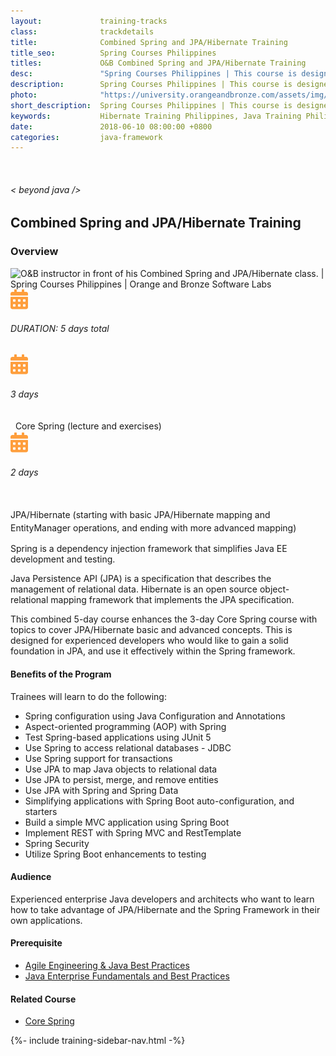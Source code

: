 ```yaml
---
layout:             training-tracks
class:              trackdetails
title:              Combined Spring and JPA/Hibernate Training
title_seo:          Spring Courses Philippines
titles:             O&B Combined Spring and JPA/Hibernate Training
desc:               "Spring Courses Philippines | This course is designed for experienced developers who would like to gain more depth on Spring and building loosely-coupled and testable applications, as well as aspect oriented programming."
description:        Spring Courses Philippines | This course is designed for experienced developers who would like to gain more depth on Spring and building loosely-coupled and testable applications, as well as aspect oriented programming.
photo:              "https://university.orangeandbronze.com/assets/img/CombinedSpringAndJPAHibernate-FBLinkPostPhoto.png"
short_description:  Spring Courses Philippines | This course is designed for experienced developers who would like to gain more depth on Spring and building loosely-coupled and testable applications, as well as aspect oriented programming.
keywords:           Hibernate Training Philippines, Java Training Philippines, JPA Training Philippines, Hibernate Training Classes, JPA/Hibernate Training Manila, JPA/Hibernate Training Makati
date:               2018-06-10 08:00:00 +0800
categories:         java-framework
---
```

<div class="section-content">
    <div class="container-fluid auto-1110">
        <div class="row">
            <div class="col">
                <div class="panel-content">
                    <div class="title-section">
                        <img src="{{ "assets/img/title-software.png" | relative_url }}" alt="">
                        <div class="title">
                            <h6>
                                < beyond java />
                            </h6>
                            <h2>Combined Spring and JPA/Hibernate Training</h2>
                        </div>
                    </div>
                    <div class="row" data-sticky-container>
                        <div class="track-panel">
                            <div class="track-content">
                                <section id="overview">
                                    <h3>Overview</h3>
                                    <img class="mb30 img-fluid" src="{{ "assets/img/CombinedSpringAndJPAHibernate-cover.png" | relative_url }}" alt="O&B instructor in front of his Combined Spring and JPA/Hibernate class. | Spring Courses Philippines | Orange and Bronze Software Labs">
                                    <div class="track-details">
                                        <div class="details mr40">
                                            <img src="/assets/img/ico-calendar.svg" alt="">
                                            <h6>DURATION: 5 days total</h6>
                                        </div>
                                    </div>
                                    <div class="track-details">
                                        <div class="details mr40">
                                            <img src="/assets/img/ico-calendar.svg" alt="">
                                            <h6>3 days</h6>&nbsp;
                                            <p style="display: inline-block; margin: 0; vertical-align: middle; line-height: 21px;">Core Spring (lecture and exercises)</p>
                                        </div>
                                    </div>
                                    <div class="track-details">
                                        <div class="details mr40">
                                            <img src="/assets/img/ico-calendar.svg" alt="">
                                            <h6>2 days</h6>&nbsp;
                                            <p style="display: inline-block; margin: 0; vertical-align: middle; line-height: 21px;">JPA/Hibernate (starting with basic JPA/Hibernate mapping and EntityManager operations, and ending with more advanced mapping)</p>
                                        </div>
                                    </div>
                                    <p>Spring is a dependency injection framework that simplifies Java EE development and testing.</p>
                                    <p>Java Persistence API (JPA) is a specification that describes the management of relational data. Hibernate is an open source object-relational mapping framework that implements the JPA specification.</p>
                                    <p>This combined 5-day course enhances the 3-day Core Spring course with topics to cover JPA/Hibernate basic and advanced concepts. This is designed for experienced developers who would like to gain a solid foundation in JPA, and use it effectively within the Spring framework.</p>
                                    <h4>Benefits of the Program</h4>
                                    <p>Trainees will learn to do the following:</p>
                                        <ul>
                                            <li>Spring configuration using Java Configuration and Annotations</li>
                                            <li>Aspect-oriented programming (AOP) with Spring</li>
                                            <li>Test Spring-based applications using JUnit 5</li>
                                            <li>Use Spring to access relational databases - JDBC</li>
                                            <li>Use Spring support for transactions</li>
                                            <li>Use JPA to map Java objects to relational data</li>
                                            <li>Use JPA to persist, merge, and remove entities</li>
                                            <li>Use JPA with Spring and Spring Data</li>
                                            <li>Simplifying applications with Spring Boot auto-configuration, and starters</li>
                                            <li>Build a simple MVC application using Spring Boot</li>
                                            <li>Implement REST with Spring MVC and RestTemplate</li>
                                            <li>Spring Security</li>
                                            <li>Utilize Spring Boot enhancements to testing</li>
                                        </ul>
                                    <h4>Audience</h4>
                                    <p>Experienced enterprise Java developers and architects who want to learn how to take advantage of JPA/Hibernate and the Spring Framework in their own applications.</p>
                                    <h4>Prerequisite</h4>
                                        <ul>
                                            <li><a href="/java/agile-engineering/">Agile Engineering & Java Best Practices</a></li>
                                            <li><a href="/java/java-enterprise/">Java Enterprise Fundamentals and Best Practices</a></li>
                                        </ul>
                                    <h4>Related Course</h4>
                                    <ul>
                                        <li><a href="/java-framework/core-spring/">Core Spring</a></li>
                                    </ul>
                                </section>
                                <!-- <section id="topic-outline">
                                    <h3>
                                        Related Courses:
                                    </h3>
                                    <ul class="course-outline">
                                    <li><a href="/java-framework/spring-web/" target="_blank">Spring Web Training</a></li>
                                    <li><a href="/java-framework/enterprise-spring/" target="_blank">Enterprise Integration with Spring Training</a></li>
                                    </ul>
                                </section> -->
                                <!-- <section id="faq">
                                    <h3>Frequently Asked Questions</h3>
                                    <div class="faq-list" id="accordion">
                                        <a class="faq-card">
                                            <div class="faq-header collapsed" id="heading-1" data-toggle="collapse" data-target="#collapse-1" aria-expanded="true" aria-controls="collapse-1">
                                                <h4 class="title">
                                                    What are the prerequisites needed before I take this training track?
                                                </h4>
                                                <img src="{{ "assets/img/ico-chevron-down.svg" | relative_url }}" alt="" class="ico">
                                            </div>
                                            <div id="collapse-1" class="collapse faq-body" aria-labelledby="heading-1" data-parent="#accordion">
                                                <div class="content">
                                                    <p>
                                                        None.
                                                    </p>
                                                </div>
                                            </div>
                                        </a>
                                        <a class="faq-card">
                                            <div class="faq-header collapsed" id="heading-2" data-toggle="collapse" aria-expanded="false" data-target="#collapse-2" aria-controls="collapse-2">
                                                <h4 class="title">
                                                    What skills should I expect to possess at the end of the course?
                                                </h4>
                                                <img src="{{ "assets/img/ico-chevron-down.svg" | relative_url }}" alt="" class="ico">
                                            </div>
                                            <div id="collapse-2" class="collapse faq-body" aria-labelledby="heading-2" data-parent="#accordion">
                                                <div class="content">
                                                    <p>
                                                       Learn basic installation and creating creating databases and collections.
                                                    </p>
                                                </div>
                                            </div>
                                        </a>
                                    </div>
                                </section> -->
                            </div>
                            {%- include training-sidebar-nav.html -%}
                        </div>
                    </div>
                </div>
            </div>
        </div>
    </div>
</div>
